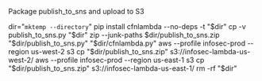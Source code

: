 Package publish_to_sns and upload to S3

dir="`mktemp --directory`"
pip install cfnlambda --no-deps -t "$dir"
cp -v publish_to_sns.py "$dir"
zip --junk-paths $dir/publish_to_sns.zip "$dir/publish_to_sns.py" "$dir/cfnlambda.py"
aws --profile infosec-prod --region us-west-2 s3 cp "$dir/publish_to_sns.zip" s3://infosec-lambda-us-west-2/
aws --profile infosec-prod --region us-east-1 s3 cp "$dir/publish_to_sns.zip" s3://infosec-lambda-us-east-1/
rm -rf "$dir"

